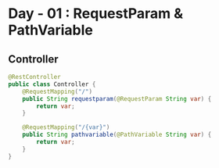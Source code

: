 # Day - 01 : RequestParam & PathVariable
## Controller
```java
@RestController
public class Controller {
	@RequestMapping("/")
	public String requestparam(@RequestParam String var) {
		return var;
	}

	@RequestMapping("/{var}")
	public String pathvariable(@PathVariable String var) {
		return var;
	}
}
```